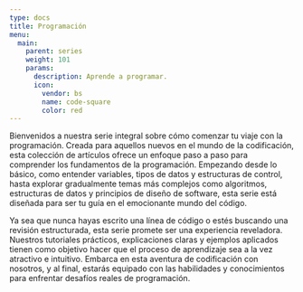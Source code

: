 ```yaml
---
type: docs
title: Programación
menu:
  main:
    parent: series
    weight: 101
    params:
      description: Aprende a programar.
      icon:
        vendor: bs
        name: code-square
        color: red
---
```


Bienvenidos a nuestra serie integral sobre cómo comenzar tu viaje con la programación. Creada para aquellos nuevos en el mundo de la codificación, esta colección de artículos ofrece un enfoque paso a paso para comprender los fundamentos de la programación. Empezando desde lo básico, como entender variables, tipos de datos y estructuras de control, hasta explorar gradualmente temas más complejos como algoritmos, estructuras de datos y principios de diseño de software, esta serie está diseñada para ser tu guía en el emocionante mundo del código.

Ya sea que nunca hayas escrito una línea de código o estés buscando una revisión estructurada, esta serie promete ser una experiencia reveladora. Nuestros tutoriales prácticos, explicaciones claras y ejemplos aplicados tienen como objetivo hacer que el proceso de aprendizaje sea a la vez atractivo e intuitivo. Embarca en esta aventura de codificación con nosotros, y al final, estarás equipado con las habilidades y conocimientos para enfrentar desafíos reales de programación.
